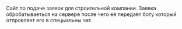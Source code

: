 Сайт по подаче заявок для строительной компании. Заявка обробатываеться на сервере после чего её передаёт боту который отпровляет его в спецыальны чат.
